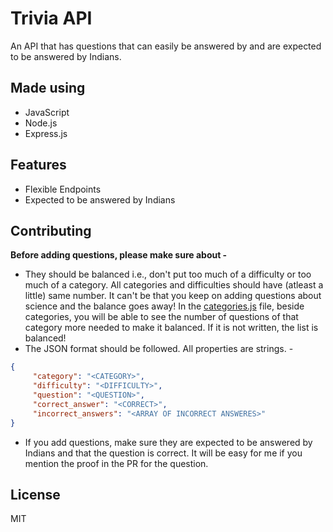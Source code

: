 # Trivia API

An API that has questions that can easily be answered by and are expected to be answered by Indians.

## Made using

- JavaScript
- Node.js
- Express.js

## Features

- Flexible Endpoints
- Expected to be answered by Indians

## Contributing

**Before adding questions, please make sure about -**

- They should be balanced i.e., don't put too much of a difficulty or too much of a category. All categories and difficulties should have (atleast a little) same number. It can't be that you keep on adding questions about science and the balance goes away! In the [categories.js](./lib/categories.js) file, beside categories, you will be able to see the number of questions of that category more needed to make it balanced. If it is not written, the list is balanced!
- The JSON format should be followed. All properties are strings. - 
 ```json
 {
      "category": "<CATEGORY>",
      "difficulty": "<DIFFICULTY>",
      "question": "<QUESTION>",
      "correct_answer": "<CORRECT>",
      "incorrect_answers": "<ARRAY OF INCORRECT ANSWERES>"
 }
 ```
- If you add questions, make sure they are expected to be answered by Indians and that the question is correct. It will be easy for me if you mention the proof in the PR for the question.

## License

MIT
